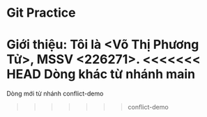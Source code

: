 # Git Practice
Giới thiệu: Tôi là <Võ Thị Phương Tử>, MSSV <226271>.
<<<<<<< HEAD
Dòng khác từ nhánh main
=======
Dòng mới từ nhánh conflict-demo
>>>>>>> conflict-demo
